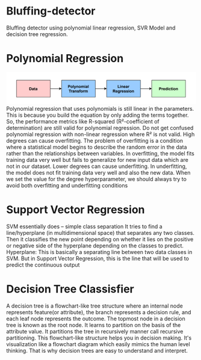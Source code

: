 # Bluffing-detector
Bluffing detector using polynomial linear regression, SVR Model and decision tree regression.

# Polynomial Regression
![](flow-chart.png)
Polynomial regression that uses polynomials is still linear in the parameters. This is because you build the equation by only adding the terms together. So, the performance metrics like R-squared (R²-coefficient of determination) are still valid for polynomial regression. Do not get confused polynomial regression with non-linear regression where R² is not valid.
High degrees can cause overfitting. The problem of overfitting is a condition where a statistical model begins to describe the random error in the data rather than the relationships between variables. In overfitting, the model fits training data very well but fails to generalize for new input data which are not in our dataset.
Lower degrees can cause underfitting. In underfitting, the model does not fit training data very well and also the new data.
When we set the value for the degree hyperparameter, we should always try to avoid both overfitting and underfitting conditions

# Support Vector Regression
SVM essentially does – simple class separation
It tries to find a line/hyperplane (in multidimensional space) that separates any two classes. Then it classifies the new point depending on whether it lies on the positive or negative side of the hyperplane depending on the classes to predict.
Hyperplane: This is basically a separating line between two data classes in SVM. But in Support Vector Regression, this is the line that will be used to predict the continuous output

# Decision Tree Classisfier
A decision tree is a flowchart-like tree structure where an internal node represents feature(or attribute), the branch represents a decision rule, and each leaf node represents the outcome. The topmost node in a decision tree is known as the root node. It learns to partition on the basis of the attribute value. It partitions the tree in recursively manner call recursive partitioning. This flowchart-like structure helps you in decision making. It's visualization like a flowchart diagram which easily mimics the human level thinking. That is why decision trees are easy to understand and interpret.
